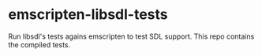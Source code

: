 emscripten-libsdl-tests
=======================

Run libsdl's tests agains emscripten to test SDL support.
This repo contains the compiled tests.
